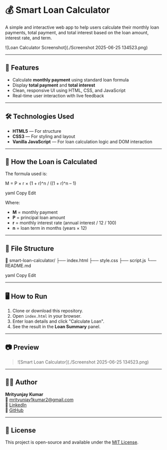 # 💰 Smart Loan Calculator

A simple and interactive web app to help users calculate their monthly loan payments, total payment, and total interest based on the loan amount, interest rate, and term.

![Loan Calculator Screenshot](./Screenshot 2025-06-25 134523.png)

---

## 🚀 Features

- Calculate **monthly payment** using standard loan formula
- Display **total payment** and **total interest**
- Clean, responsive UI using HTML, CSS, and JavaScript
- Real-time user interaction with live feedback

---

## 🛠️ Technologies Used

- **HTML5** — For structure
- **CSS3** — For styling and layout
- **Vanilla JavaScript** — For loan calculation logic and DOM interaction

---

## 🧮 How the Loan is Calculated

The formula used is:

M = P × r × (1 + r)^n / ((1 + r)^n – 1)

yaml
Copy
Edit

Where:
- **M** = monthly payment
- **P** = principal loan amount
- **r** = monthly interest rate (annual interest / 12 / 100)
- **n** = loan term in months (years × 12)

---

## 📂 File Structure

📁 smart-loan-calculator/
├── index.html
├── style.css
├── script.js
└── README.md

yaml
Copy
Edit

---

## 🖥️ How to Run

1. Clone or download this repository.
2. Open `index.html` in your browser.
3. Enter loan details and click "Calculate Loan".
4. See the result in the **Loan Summary** panel.

---

## 📷 Preview

> ![Smart Loan Calculator](./Screenshot 2025-06-25 134523.png)

---

## 🧑‍💻 Author

**Mrityunjay Kumar**  
📧 [mrityunjay1kumar2@gmail.com](mailto:mrityunjay1kumar2@gmail.com)  
🔗 [LinkedIn](https://www.linkedin.com/in/mrityunjay12)  
🔗 [GitHub](https://github.com/mrityu12)

---

## 📃 License

This project is open-source and available under the [MIT License](LICENSE).

